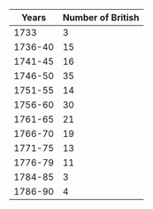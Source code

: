 Years | Number of British
----- | -
1733 | 3
1736-40 | 15
1741-45 | 16
1746-50 | 35
1751-55 | 14
1756-60 | 30
1761-65 | 21
1766-70 | 19
1771-75 | 13
1776-79 | 11
1784-85 | 3
1786-90 | 4
